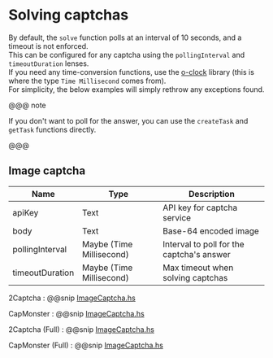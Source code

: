 # Solving captchas

By default, the ``solve`` function polls at an interval of 10 seconds, and a
timeout is not enforced.  
This can be configured for any captcha using the ``pollingInterval`` and ``timeoutDuration``
lenses.  
If you need any time-conversion functions, use the [o-clock](https://hackage.haskell.org/package/o-clock) library
(this is where the type ``Time Millisecond`` comes from).  
For simplicity, the below examples will simply rethrow any exceptions found.

@@@ note

If you don't want to poll for the answer, you can use the ``createTask`` and ``getTask`` functions directly.

@@@

## Image captcha

| Name            | Type                     | Description                               |
|-----------------|--------------------------|-------------------------------------------|
| apiKey          | Text                     | API key for captcha service               |
| body            | Text                     | Base-64 encoded image                     |
| pollingInterval | Maybe (Time Millisecond) | Interval to poll for the captcha's answer |
| timeoutDuration | Maybe (Time Millisecond) | Max timeout when solving captchas         |

2Captcha
: @@snip [ImageCaptcha.hs](/src/main/paradox/examples/2captcha/minimal/ImageCaptcha.hs)

CapMonster
: @@snip [ImageCaptcha.hs](/src/main/paradox/examples/capmonster/minimal/ImageCaptcha.hs)

2Captcha (Full)
: @@snip [ImageCaptcha.hs](/src/main/paradox/examples/2captcha/full/ImageCaptcha.hs)

CapMonster (Full)
: @@snip [ImageCaptcha.hs](/src/main/paradox/examples/capmonster/full/ImageCaptcha.hs)
